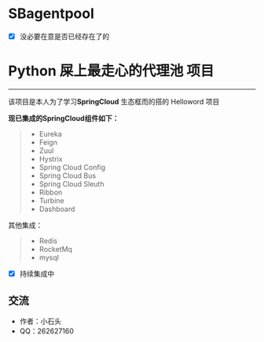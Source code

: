 # SBagentpool

- [x] 没必要在意是否已经存在了的
# Python 屎上最走心的代理池 项目

------

该项目是本人为了学习**SpringCloud** 生态框而的搭的  Helloword 项目

**现已集成的SpringCloud组件如下：**


> * Eureka
> * Feign
> * Zuul
> * Hystrix
> * Spring Cloud Config
> * Spring Cloud Bus
> * Spring Cloud Sleuth
> * Ribbon
> * Turbine
> * Dashboard

其他集成：

> * Redis
> * RocketMq
> * mysql




- [x] 持续集成中
## 交流
* 作者：小石头
* QQ：262627160
